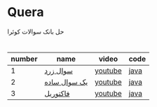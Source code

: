 # Quera
حل بانک سوالات کوئرا

#

| number | name | video | code |
|-------|-----|------------|---------|
|   1    | [سوال زرد](https://quera.org/problemset/3537) | [youtube](لینک-ویدیو) | [java](https://github.com/snoou/Quera/blob/main/%D8%B3%D9%88%D8%A7%D9%84%20%D8%B2%D8%B1%D8%AF/Main.java) |
|   2    | [یک سوال ساده ](https://quera.org/problemset/2885) | [youtube](لینک-ویدیو) | [java](https://github.com/snoou/Quera/blob/main/%D8%B3%D9%88%D8%A7%D9%84%20%D8%B2%D8%B1%D8%AF/Main.java) |
|   3    | [فاکتوریل](https://quera.org/problemset/589?tab=description) | [youtube](لینک-ویدیو) | [java](https://github.com/snoou/Quera/blob/main/%D9%81%D8%A7%DA%A9%D8%AA%D9%88%D8%B1%DB%8C%D9%84/Main.java) |


